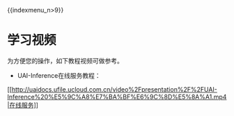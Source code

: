 {{indexmenu_n>9}}

# 学习视频


为方便您的操作，如下教程视频可做参考。


  * UAI-Inference在线服务教程：

[[http://uaidocs.ufile.ucloud.com.cn/video%2Fpresentation%2F%2FUAI-Inference%20%E5%9C%A8%E7%BA%BF%E6%9C%8D%E5%8A%A1.mp4|在线服务]]

